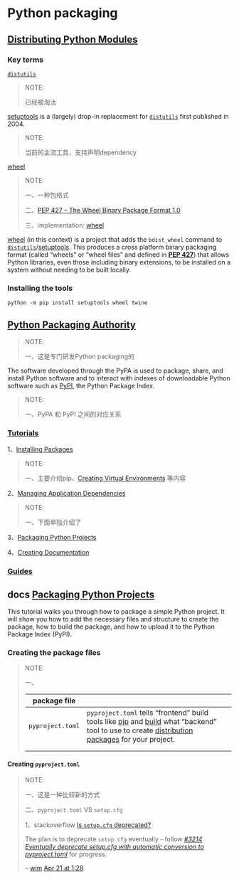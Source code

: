 # Python packaging		

## [Distributing Python Modules](https://docs.python.org/3/distributing/index.html#distributing-python-modules)

### Key terms

[`distutils`](https://docs.python.org/3/library/distutils.html#module-distutils) 

> NOTE: 
>
> 已经被淘汰

[setuptools](https://setuptools.readthedocs.io/en/latest/) is a (largely) drop-in replacement for [`distutils`](https://docs.python.org/3/library/distutils.html#module-distutils) first published in 2004.

> NOTE: 
>
> 当前的主流工具，支持声明dependency

[wheel](https://wheel.readthedocs.io/) 

> NOTE: 
>
> 一、一种包格式
>
> 二、[PEP 427 – The Wheel Binary Package Format 1.0](https://peps.python.org/pep-0427/)
>
> 三、implementation: [wheel](https://wheel.readthedocs.io/en/stable/)
>
> 

[wheel](https://wheel.readthedocs.io/) (in this context) is a project that adds the `bdist_wheel` command to [`distutils`](https://docs.python.org/3/library/distutils.html#module-distutils)/[setuptools](https://setuptools.readthedocs.io/en/latest/). This produces a cross platform binary packaging format (called “wheels” or “wheel files” and defined in [**PEP 427**](https://www.python.org/dev/peps/pep-0427)) that allows Python libraries, even those including binary extensions, to be installed on a system without needing to be built locally.

 

### Installing the tools



```shell
python -m pip install setuptools wheel twine
```

## [Python Packaging Authority](https://www.pypa.io/en/latest/)

> NOTE:
>
> 一、这是专门研发Python packaging的

The software developed through the PyPA is used to package, share, and install Python software and to interact with indexes of downloadable Python software such as [PyPI](https://pypi.org/), the Python Package Index.

> NOTE:
>
> 一、PyPA 和 PyPI 之间的对应关系



### [Tutorials](https://packaging.python.org/en/latest/tutorials/)

1、[Installing Packages](https://packaging.python.org/en/latest/tutorials/installing-packages/)

> NOTE:
>
> 一、主要介绍pip、[Creating Virtual Environments](https://packaging.python.org/en/latest/tutorials/installing-packages/#id16) 等内容

2、[Managing Application Dependencies](https://packaging.python.org/en/latest/tutorials/managing-dependencies/)

> NOTE:
>
> 一、下面单独介绍了

3、[Packaging Python Projects](https://packaging.python.org/en/latest/tutorials/packaging-projects/)

4、[Creating Documentation](https://packaging.python.org/en/latest/tutorials/creating-documentation/)



### [Guides](https://packaging.python.org/en/latest/guides/)



## docs [Packaging Python Projects](https://packaging.python.org/en/latest/tutorials/packaging-projects/#packaging-python-projects)

This tutorial walks you through how to package a simple Python project. It will show you how to add the necessary files and structure to create the package, how to build the package, and how to upload it to the Python Package Index (PyPI).

### Creating the package files

> NOTE:
>
> 一、
>
> | package file     |                                                              |      |
> | ---------------- | ------------------------------------------------------------ | ---- |
> | `pyproject.toml` | `pyproject.toml` tells “frontend” build tools like [pip](https://packaging.python.org/en/latest/key_projects/#pip) and [build](https://packaging.python.org/en/latest/key_projects/#build) what “backend” tool to use to create [distribution packages](https://packaging.python.org/en/latest/glossary/#term-Distribution-Package) for your project. |      |
> |                  |                                                              |      |
> |                  |                                                              |      |
>
> 

#### Creating `pyproject.toml`

> NOTE: 
>
> 一、这是一种比较新的方式
>
> 二、`pyproject.toml` VS `setup.cfg`
>
> 1、stackoverflow [Is `setup.cfg` deprecated?](https://stackoverflow.com/questions/44878600/is-setup-cfg-deprecated)
>
> The plan is to deprecate `setup.cfg` eventually - follow [*#3214 Eventually deprecate setup.cfg with automatic conversion to pyproject.toml*](https://github.com/pypa/setuptools/issues/3214) for progress. 
>
> – [wim](https://stackoverflow.com/users/674039/wim) [Apr 21 at 1:28](https://stackoverflow.com/questions/44878600/is-setup-cfg-deprecated#comment127135225_44878600) 
>
> 



